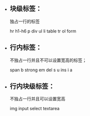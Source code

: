 - ## 块级标签：

  独占一行的标签

  hr    h1-h6    p    div    ul    li     table     tr     ol    form

- ## 行内标签：

  不独占一行并且不可以设置宽高的标签；

  span    b    strong    em   del    s    u    ins    i    a

- ## 行内块级标签：

  不独占一行并且可以设置宽高

  img    input    select    textarea